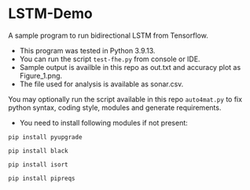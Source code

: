 # LSTM-Demo
A sample program to run bidirectional LSTM from Tensorflow.


- This program was tested in Python 3.9.13.
- You can run the script `test-fhe.py` from console or IDE.
- Sample output is availble in this repo as out.txt and accuracy plot as Figure_1.png.
- The file used for analysis is available as sonar.csv.


You may optionally run the script available in this repo `auto4mat.py` to fix python syntax, coding style, modules and generate requirements.
- You need to install following modules if not present:

`pip install pyupgrade`

`pip install black`

`pip install isort`

`pip install pipreqs`
